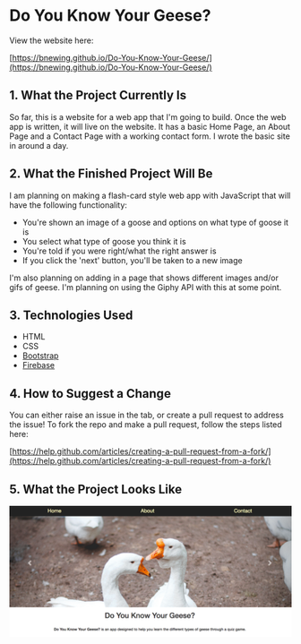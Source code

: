 # Do You Know Your Geese?

View the website here:

[https://bnewing.github.io/Do-You-Know-Your-Geese/](https://bnewing.github.io/Do-You-Know-Your-Geese/)

## 1. What the Project Currently Is

So far, this is a website for a web app that I'm going to build. Once the web app is written, it will live on the website. It has a basic Home Page, an About Page and a Contact Page with a working contact form. I wrote the basic site in around a day.

## 2. What the Finished Project Will Be

I am planning on making a flash-card style web app with JavaScript that will have the following functionality:

- You're shown an image of a goose and options on what type of goose it is
- You select what type of goose you think it is
- You're told if you were right/what the right answer is
- If you click the 'next' button, you'll be taken to a new image

I'm also planning on adding in a page that shows different images and/or gifs of geese. I'm planning on using the Giphy API with this at some point. 

## 3. Technologies Used

- HTML
- CSS
- [Bootstrap](http://getbootstrap.com/)
- [Firebase](https://firebase.google.com/)

## 4. How to Suggest a Change

You can either raise an issue in the tab, or create a pull request to address the issue! To fork the repo and make a pull request, follow the steps listed here:

[https://help.github.com/articles/creating-a-pull-request-from-a-fork/](https://help.github.com/articles/creating-a-pull-request-from-a-fork/) 


## 5. What the Project Looks Like

<img alt="screenshot of home page" src="./Images/screenshot.png">


